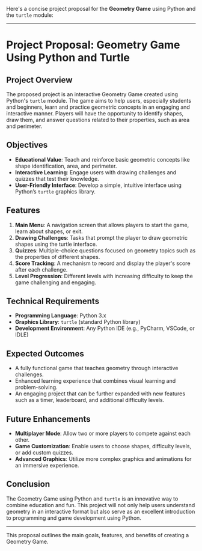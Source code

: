 Here's a concise project proposal for the **Geometry Game** using Python and the `turtle` module:

---

# Project Proposal: Geometry Game Using Python and Turtle

## Project Overview
The proposed project is an interactive Geometry Game created using Python's `turtle` module. The game aims to help users, especially students and beginners, learn and practice geometric concepts in an engaging and interactive manner. Players will have the opportunity to identify shapes, draw them, and answer questions related to their properties, such as area and perimeter.

## Objectives
- **Educational Value**: Teach and reinforce basic geometric concepts like shape identification, area, and perimeter.
- **Interactive Learning**: Engage users with drawing challenges and quizzes that test their knowledge.
- **User-Friendly Interface**: Develop a simple, intuitive interface using Python’s `turtle` graphics library.

## Features
1. **Main Menu**: A navigation screen that allows players to start the game, learn about shapes, or exit.
2. **Drawing Challenges**: Tasks that prompt the player to draw geometric shapes using the turtle interface.
3. **Quizzes**: Multiple-choice questions focused on geometry topics such as the properties of different shapes.
4. **Score Tracking**: A mechanism to record and display the player's score after each challenge.
5. **Level Progression**: Different levels with increasing difficulty to keep the game challenging and engaging.

## Technical Requirements
- **Programming Language**: Python 3.x
- **Graphics Library**: `turtle` (standard Python library)
- **Development Environment**: Any Python IDE (e.g., PyCharm, VSCode, or IDLE)

## Expected Outcomes
- A fully functional game that teaches geometry through interactive challenges.
- Enhanced learning experience that combines visual learning and problem-solving.
- An engaging project that can be further expanded with new features such as a timer, leaderboard, and additional difficulty levels.

## Future Enhancements
- **Multiplayer Mode**: Allow two or more players to compete against each other.
- **Game Customization**: Enable users to choose shapes, difficulty levels, or add custom quizzes.
- **Advanced Graphics**: Utilize more complex graphics and animations for an immersive experience.

## Conclusion
The Geometry Game using Python and `turtle` is an innovative way to combine education and fun. This project will not only help users understand geometry in an interactive format but also serve as an excellent introduction to programming and game development using Python.

---

This proposal outlines the main goals, features, and benefits of creating a Geometry Game.
